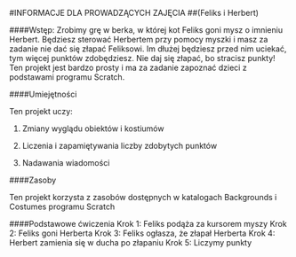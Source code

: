 #INFORMACJE DLA PROWADZĄCYCH ZAJĘCIA
##(Feliks i Herbert)

####Wstęp:
Zrobimy grę w berka, w której kot Feliks goni mysz o imnieniu Herbert. Będziesz sterować Herbertem przy pomocy myszki i masz za zadanie nie dać się złapać Feliksowi. Im dłużej będziesz przed nim uciekać, tym więcej punktów zdobędziesz. Nie daj się złapać, bo stracisz punkty! Ten projekt jest bardzo prosty i ma za zadanie zapoznać dzieci z podstawami programu Scratch.

####Umiejętności

Ten projekt uczy:

1. Zmiany wyglądu obiektów i kostiumów

2. Liczenia i zapamiętywania liczby zdobytych punktów

3. Nadawania wiadomości

####Zasoby

Ten projekt korzysta z zasobów dostępnych w katalogach Backgrounds i Costumes programu Scratch

####Podstawowe ćwiczenia
Krok 1: Feliks podąża za kursorem myszy
Krok 2: Feliks goni Herberta
Krok 3: Feliks ogłasza, że złapał Herberta
Krok 4: Herbert zamienia się w ducha po złapaniu
Krok 5: Liczymy punkty
